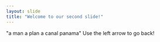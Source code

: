 ```yaml
---
layout: slide
title: "Welcome to our second slide!"
---
```

"a man a plan a canal panama"
Use the left arrow to go back!
